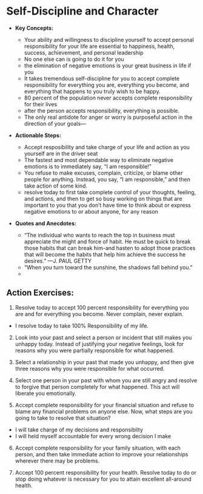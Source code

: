# Self-Discipline and Character
- **Key Concepts:**
  - Your ability and willingness to discipline yourself to accept personal responsibility for your life are
essential to happiness, health, success, achievement, and personal leadership
  - No one else can is going to do it for you 
  - the elimination of negative emotions is your great business in life if you
  - It takes tremendous self-discipline for you to accept complete responsibility for everything you are,
everything you become, and everything that happens to you
truly wish to be happy.
  - 80 percent of the population never accepts complete
responsibility for their lives
  - after the person accepts responsibility, everything is possible.
  - The only real antidote for anger or worry is purposeful action in the direction of your goals—

- **Actionable Steps:**
  - Accept resposibility and take charge of your life and action as you yourself are in the driver seat
  - The fastest and most dependable way to eliminate negative emotions is to immediately say, “I am responsible!”
  - You refuse to make excuses, complain, criticize, or blame other people for anything. Instead, you say, “I am responsible,” and then take action of some kind.
  - resolve today to first take complete control of your thoughts, feeling, and actions, and then to get so busy working on things that are important to you that you don’t have time to think about or express negative emotions to or about anyone, for any reason

- **Quotes and Anecdotes:**
  - “The individual who wants to reach the top in business must appreciate the might and force
of habit. He must be quick to break those habits that can break him-and hasten to adopt those
practices that will become the habits that help him achieve the success he desires.”
—J. PAUL GETTY
  - “When you turn toward the sunshine, the shadows fall behind you.”
  - 

## Action Exercises:

1. Resolve today to accept 100 percent responsibility for everything you are and for
everything you become. Never complain, never explain.
- I resolve today to take 100% Responsibility of my life.

2. Look into your past and select a person or incident that still makes you unhappy
today. Instead of justifying your negative feelings, look for reasons why you were partially
responsible for what happened.

3. Select a relationship in your past that made you unhappy, and then give three
reasons why you were responsible for what occurred.

4. Select one person in your past with whom you are still angry and resolve to forgive
that person completely for what happened. This act will liberate you emotionally.

5. Accept complete responsibility for your financial situation and refuse to blame any
financial problems on anyone else. Now, what steps are you going to take to resolve that
situation?
- I will take charge of my decisions and responsiblity
- I will held myself accountable for every wrong decision I make

6. Accept complete responsibility for your family situation, with each person, and then
take immediate action to improve your relationships wherever there may be problems.

7. Accept 100 percent responsibility for your health. Resolve today to do or stop
doing whatever is necessary for you to attain excellent all-around health.

